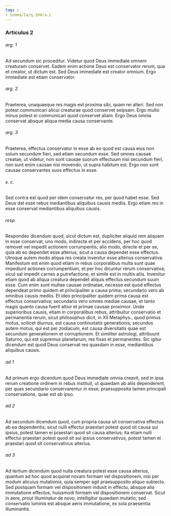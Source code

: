 ```yaml
---
tags : 
- Summa/Ia/q.104/a.2
---
```


### Articulus 2

###### arg. 1
Ad secundum sic proceditur. Videtur quod Deus immediate omnem creaturam conservet. Eadem enim actione Deus est conservator rerum, qua et creator, ut dictum est. Sed Deus immediate est creator omnium. Ergo immediate est etiam conservator.

###### arg. 2
Praeterea, unaquaeque res magis est proxima sibi, quam rei alteri. Sed non potest communicari alicui creaturae quod conservet seipsam. Ergo multo minus potest ei communicari quod conservet aliam. Ergo Deus omnia conservat absque aliqua media causa conservante.

###### arg. 3
Praeterea, effectus conservatur in esse ab eo quod est causa eius non solum secundum fieri, sed etiam secundum esse. Sed omnes causae creatae, ut videtur, non sunt causae suorum effectuum nisi secundum fieri, non sunt enim causae nisi movendo, ut supra habitum est. Ergo non sunt causae conservantes suos effectus in esse.

###### s. c.
Sed contra est quod per idem conservatur res, per quod habet esse. Sed Deus dat esse rebus mediantibus aliquibus causis mediis. Ergo etiam res in esse conservat mediantibus aliquibus causis.

###### resp.
Respondeo dicendum quod, sicut dictum est, dupliciter aliquid rem aliquam in esse conservat, uno modo, indirecte et per accidens, per hoc quod removet vel impedit actionem corrumpentis; alio modo, directe et per se, quia ab eo dependet esse alterius, sicut a causa dependet esse effectus. Utroque autem modo aliqua res creata invenitur esse alterius conservativa. Manifestum est enim quod etiam in rebus corporalibus multa sunt quae impediunt actiones corrumpentium, et per hoc dicuntur rerum conservativa; sicut sal impedit carnes a putrefactione, et simile est in multis aliis. Invenitur etiam quod ab aliqua creatura dependet aliquis effectus secundum suum esse. Cum enim sunt multae causae ordinatae, necesse est quod effectus dependeat primo quidem et principaliter a causa prima; secundario vero ab omnibus causis mediis. Et ideo principaliter quidem prima causa est effectus conservativa; secundario vero omnes mediae causae, et tanto magis quanto causa fuerit altior et primae causae proximior. Unde superioribus causis, etiam in corporalibus rebus, attribuitur conservatio et permanentia rerum, sicut philosophus dicit, in XII Metaphys., quod primus motus, scilicet diurnus, est causa continuitatis generationis; secundus autem motus, qui est per zodiacum, est causa diversitatis quae est secundum generationem et corruptionem. Et similiter astrologi, attribuunt Saturno, qui est supremus planetarum; res fixas et permanentes. Sic igitur dicendum est quod Deus conservat res quasdam in esse, mediantibus aliquibus causis.

###### ad 1
Ad primum ergo dicendum quod Deus immediate omnia creavit, sed in ipsa rerum creatione ordinem in rebus instituit, ut quaedam ab aliis dependerent, per quas secundario conservarentur in esse; praesupposita tamen principali conservatione, quae est ab ipso.

###### ad 2
Ad secundum dicendum quod, cum propria causa sit conservativa effectus ab ea dependentis; sicut nulli effectui praestari potest quod sit causa sui ipsius, potest tamen ei praestari quod sit causa alterius; ita etiam nulli effectui praestari potest quod sit sui ipsius conservativus, potest tamen ei praestari quod sit conservativus alterius.

###### ad 3
Ad tertium dicendum quod nulla creatura potest esse causa alterius, quantum ad hoc quod acquirat novam formam vel dispositionem, nisi per modum alicuius mutationis, quia semper agit praesupposito aliquo subiecto. Sed postquam formam vel dispositionem induxit in effectu, absque alia immutatione effectus, huiusmodi formam vel dispositionem conservat. Sicut in aere, prout illuminatur de novo, intelligitur quaedam mutatio; sed conservatio luminis est absque aeris immutatione, ex sola praesentia illuminantis.

